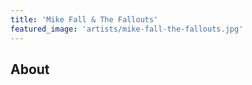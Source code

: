 ```yaml
---
title: 'Mike Fall & The Fallouts'
featured_image: 'artists/mike-fall-the-fallouts.jpg'
---
```


## About


